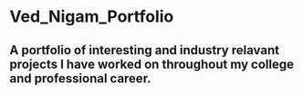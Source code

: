 # Ved_Nigam_Portfolio
## A portfolio of interesting and industry relavant projects I have worked on throughout my college and professional career.
